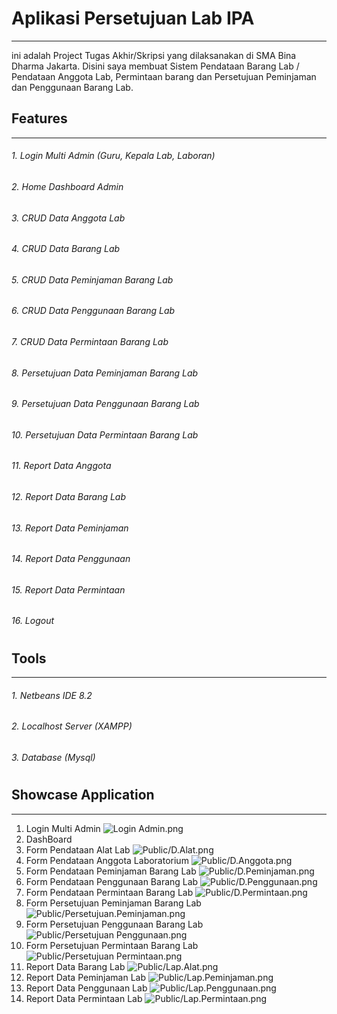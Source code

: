 # Aplikasi Persetujuan Lab IPA
------------------------
ini adalah Project Tugas Akhir/Skripsi yang dilaksanakan di SMA Bina Dharma Jakarta. Disini saya membuat Sistem Pendataan Barang Lab / Pendataan Anggota Lab, Permintaan barang dan Persetujuan Peminjaman dan Penggunaan Barang Lab.

## Features
------------------------
###### 1. Login Multi Admin (Guru, Kepala Lab, Laboran)
###### 2. Home Dashboard Admin
###### 3. CRUD Data Anggota Lab
###### 4. CRUD Data Barang Lab
###### 5. CRUD Data Peminjaman Barang Lab
###### 6. CRUD Data Penggunaan Barang Lab
###### 7. CRUD Data Permintaan Barang Lab
###### 8. Persetujuan Data Peminjaman Barang Lab
###### 9. Persetujuan Data Penggunaan Barang Lab
###### 10. Persetujuan Data Permintaan Barang Lab
###### 11. Report Data Anggota
###### 12. Report Data Barang Lab
###### 13. Report Data Peminjaman
###### 14. Report Data Penggunaan
###### 15. Report Data Permintaan
###### 16. Logout
#
## Tools
------------------------
###### 1. Netbeans IDE 8.2
###### 2. Localhost Server (XAMPP) 
###### 3. Database (Mysql) 
#
## Showcase Application
------
1. Login Multi Admin
![Login Admin.png](https://github.com/septian2410/TA_LabIPA/blob/master/Public/Login%20Admin.png?raw=true)
2. DashBoard ![]()
3. Form Pendataan Alat Lab
![Public/D.Alat.png](https://github.com/septian2410/TA_LabIPA/blob/master/Public/D.Alat.png?raw=true)
4. Form Pendataan Anggota Laboratorium ![Public/D.Anggota.png](https://github.com/septian2410/TA_LabIPA/blob/master/Public/D.Anggota.png?raw=true)
5. Form Pendataan Peminjaman Barang Lab ![Public/D.Peminjaman.png](https://github.com/septian2410/TA_LabIPA/blob/master/Public/D.Peminjaman.png?raw=true)
6. Form Pendataan Penggunaan Barang Lab ![Public/D.Penggunaan.png](https://github.com/septian2410/TA_LabIPA/blob/master/Public/D.Penggunaan.png?raw=true)
7. Form Pendataan Permintaan Barang Lab ![Public/D.Permintaan.png](https://github.com/septian2410/TA_LabIPA/blob/master/Public/D.Permintaan.png)
8. Form Persetujuan Peminjaman Barang Lab ![Public/Persetujuan.Peminjaman.png](https://github.com/septian2410/TA_LabIPA/blob/master/Public/Persetujuan.Peminjaman.png?raw=true)
9. Form Persetujuan Penggunaan Barang Lab ![Public/Persetujuan Penggunaan.png](https://github.com/septian2410/TA_LabIPA/blob/master/Public/Persetujuan%20Penggunaan.png?raw=true)
10. Form Persetujuan Permintaan Barang Lab ![Public/Persetujuan Permintaan.png](https://github.com/septian2410/TA_LabIPA/blob/master/Public/Persetujuan%20Permintaan.png?raw=true)
11. Report Data Barang Lab  ![Public/Lap.Alat.png](https://github.com/septian2410/TA_LabIPA/blob/master/Public/Lap.Alat.png?raw=true)
12. Report Data Peminjaman Lab  ![Public/Lap.Peminjaman.png](https://github.com/septian2410/TA_LabIPA/blob/master/Public/Lap.Peminjaman.png?raw=true)
13. Report Data Penggunaan Lab  ![Public/Lap.Penggunaan.png](https://github.com/septian2410/TA_LabIPA/blob/master/Public/Lap.Penggunaan.png?raw=true)
14. Report Data Permintaan Lab  ![Public/Lap.Permintaan.png](https://github.com/septian2410/TA_LabIPA/blob/master/Public/Lap.Permintaan.png?raw=true)
